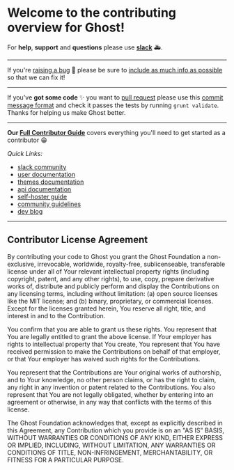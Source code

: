 # Welcome to the contributing overview for Ghost!

For **help**, **support** and **questions** please use **[slack](https://slack.ghost.org)**  🚑.

---

If you're [raising a bug](https://docs.ghost.org/v1/docs/contributing#bugs) 🐛 please be sure to [include as much info as possible](https://docs.ghost.org/v1/docs/contributing#bug-template) so that we can fix it!

---

If you've **got some code** ✨ you want to [pull request](https://docs.ghost.org/v1/docs/contributing#pull-requests) please use this [commit message format](https://docs.ghost.org/v1/docs/git-workflow#section-notes-on-writing-good-commit-messages) and check it passes the tests by running `grunt validate`. Thanks for helping us make Ghost better.

---

**Our [Full Contributor Guide](https://docs.ghost.org/v1/docs/contributing)** covers everything you'll need to get started as a contributor 😁


*Quick Links:*
- [slack community](https://slack.ghost.org)
- [user documentation](https://help.ghost.org)
- [themes documentation](https://themes.ghost.org)
- [api documentation](https://api.ghost.org)
- [self-hoster guide](http://docs.ghost.org/v1/)
- [community guidelines](https://ghost.org/conduct/)
- [dev blog](http://dev.ghost.org)

---

## Contributor License Agreement

By contributing your code to Ghost you grant the Ghost Foundation a non-exclusive, irrevocable, worldwide, royalty-free, sublicenseable, transferable license under all of Your relevant intellectual property rights (including copyright, patent, and any other rights), to use, copy, prepare derivative works of, distribute and publicly perform and display the Contributions on any licensing terms, including without limitation:
(a) open source licenses like the MIT license; and (b) binary, proprietary, or commercial licenses. Except for the licenses granted herein, You reserve all right, title, and interest in and to the Contribution.

You confirm that you are able to grant us these rights. You represent that You are legally entitled to grant the above license. If Your employer has rights to intellectual property that You create, You represent that You have received permission to make the Contributions on behalf of that employer, or that Your employer has waived such rights for the Contributions.

You represent that the Contributions are Your original works of authorship, and to Your knowledge, no other person claims, or has the right to claim, any right in any invention or patent related to the Contributions. You also represent that You are not legally obligated, whether by entering into an agreement or otherwise, in any way that conflicts with the terms of this license.

The Ghost Foundation acknowledges that, except as explicitly described in this Agreement, any Contribution which you provide is on an "AS IS" BASIS, WITHOUT WARRANTIES OR CONDITIONS OF ANY KIND, EITHER EXPRESS OR IMPLIED, INCLUDING, WITHOUT LIMITATION, ANY WARRANTIES OR CONDITIONS OF TITLE, NON-INFRINGEMENT, MERCHANTABILITY, OR FITNESS FOR A PARTICULAR PURPOSE.
